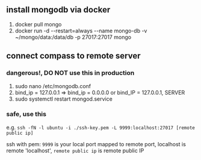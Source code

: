 ## install mongodb via docker

1. docker pull mongo
2. docker run -d --restart=always --name mongo-db -v ~/mongo/data:/data/db -p 27017:27017 mongo

## connect compass to remote server

### dangerous!, DO NOT use this in production

1. sudo nano /etc/mongodb.conf
2. bind_ip = 127.0.0.1 => bind_ip = 0.0.0.0 or bind_IP = 127.0.0.1, SERVER
3. sudo systemctl restart mongod.service

### safe, use this

e.g. `ssh -fN -l ubuntu -i ./ssh-key.pem -L 9999:localhost:27017 [remote public ip]`

ssh with pem: `9999` is your local port mapped to remote port, localhost is remote 'localhost', `remote public ip` is remote public IP